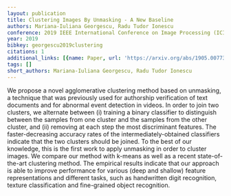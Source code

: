 ```yaml
---
layout: publication
title: Clustering Images By Unmasking - A New Baseline
authors: Mariana-Iuliana Georgescu, Radu Tudor Ionescu
conference: 2019 IEEE International Conference on Image Processing (ICIP)
year: 2019
bibkey: georgescu2019clustering
citations: 1
additional_links: [{name: Paper, url: 'https://arxiv.org/abs/1905.00773'}]
tags: []
short_authors: Mariana-Iuliana Georgescu, Radu Tudor Ionescu
---
```

We propose a novel agglomerative clustering method based on unmasking, a
technique that was previously used for authorship verification of text
documents and for abnormal event detection in videos. In order to join two
clusters, we alternate between (i) training a binary classifier to distinguish
between the samples from one cluster and the samples from the other cluster,
and (ii) removing at each step the most discriminant features. The
faster-decreasing accuracy rates of the intermediately-obtained classifiers
indicate that the two clusters should be joined. To the best of our knowledge,
this is the first work to apply unmasking in order to cluster images. We
compare our method with k-means as well as a recent state-of-the-art clustering
method. The empirical results indicate that our approach is able to improve
performance for various (deep and shallow) feature representations and
different tasks, such as handwritten digit recognition, texture classification
and fine-grained object recognition.